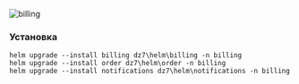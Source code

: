 ![billing](https://github.com/user-attachments/assets/56501d53-d2b4-4741-8327-548ec00e012a)

<h3>Установка</h3>
<body>
<code>helm upgrade --install billing dz7\helm\billing -n billing
helm upgrade --install order dz7\helm\order -n billing
helm upgrade --install notifications dz7\helm\notifications -n billing<code/><body/>